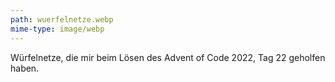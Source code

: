 ```yaml
---
path: wuerfelnetze.webp
mime-type: image/webp
---
```


Würfelnetze, die mir beim Lösen des Advent of Code 2022, Tag 22 geholfen haben.
